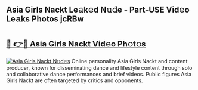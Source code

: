 ## Asia Girls Nackt Le𝚊k𝚎d N𝚞𝚍e - Part-USE Vid𝚎o Le𝚊ks Photos jcRBw

# <h2><a href="http://fb6eix.evod.top/?m=Asia+Girls+Nackt">🔗 👉🔴 Asia Girls Nackt Vid𝚎o Ph𝚘t𝚘s</a></h2>

[![Asia Girls Nackt N𝚞d𝚎s](https://i.imgur.com/8V9OHl7.gif)](http://fb6eix.evod.top/?m=Asia+Girls+Nackt)
Online personality Asia Girls Nackt and content producer, known for disseminating dance and lifestyle content through solo and collaborative dance performances and brief videos. Public figures Asia Girls Nackt are often targeted by critics and opponents. 
